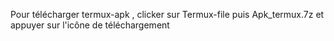 Pour télécharger termux-apk , clicker sur Termux-file puis Apk_termux.7z et appuyer sur l'icône de téléchargement
